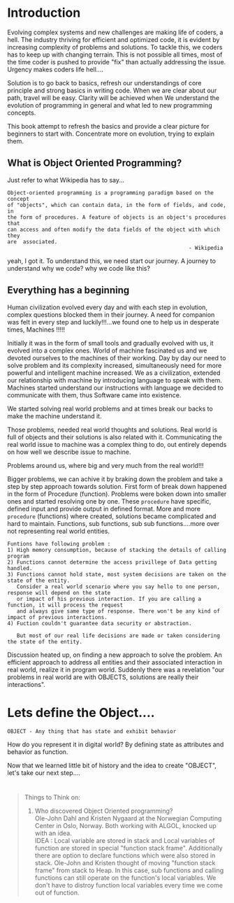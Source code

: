 # Introduction

Evolving complex systems and new challenges are making life of coders, a hell. The industry thriving for efficient and optimized code, it is evident by increasing complexity of problems and solutions. To tackle this, we coders has to keep up with changing terrain. This is not possible all times, most of the time coder is pushed to provide "fix" than actually addressing the issue. Urgency makes coders life hell....

Solution is to go back to basics, refresh our understandings of core principle and strong basics in writing code. When we are clear about our path, travel will be easy. Clarity will be achieved when We  understand the evolution of programming in general and what led to new programming concepts.

This book attempt to refresh the basics and provide a clear picture for beginners to start with. Concentrate more on evolution, trying to explain them.

## What is Object Oriented Programming?

Just refer to what Wikipedia has to say...

```
Object-oriented programming is a programming paradigm based on the concept
of "objects", which can contain data, in the form of fields, and code, in
the form of procedures. A feature of objects is an object's procedures that
can access and often modify the data fields of the object with which they
are  associated.                                                                             
                                                          - Wikipedia
```
yeah, I got it. To understand this, we need start our journey. 
A journey to understand why we code? why we code like this?

## Everything has a beginning

Human civilization evolved every day and with each step in evolution, complex questions blocked them in their journey. A need for companion was felt in every step and luckily!!!...we found one to help us in desperate times, Machines !!!!!

Initially it was in the form of small tools and gradually evolved with us, it evolved into a complex ones. World of machine fascinated us and we devoted ourselves to the machines of their working. Day by day our need to solve problem and its complexity increased, simultaneously need for more powerful and intelligent machine increased. We as a civilization, extended our relationship with machine by introducing language to speak with them. Machines started understand our instructions with language we decided to communicate with them, thus Software came into existence.

We started solving real world problems and at times break our backs to make the machine understand it.

Those problems, needed real world thoughts and solutions. Real world is full of objects and their solutions is also related with it. Communicating the real world issue to machine was a complex thing to do, out entirely depends on how well we describe issue to machine. 

Problems around us, where big and very much from the real world!!!

Bigger problems, we can achive it by braking down the problem and take a step by step approach towards solution. First form of break down happened in the form of Procedure (function). Problems were boken down into smaller ones and started resolving one by one. These `procedure` have specific, defined input and provide output in defined format. More and more `procedure` (functions) where created, solutions became complicated and hard to maintain. Functions, sub functions, sub sub functions....more over not representing real world entities.

```
Funtions have following problem : 
1) High memory consumption, because of stacking the details of calling program 
2) Functions cannot determine the access privillege of Data getting handled. 
3) Functions cannot hold state, most system decisions are taken on the state of the entity.
   Consider a real world scenario where you say hello to one person, response will depend on the state
   or impact of his previous interaction. If you are calling a function, it will process the request 
   and always give same type of response. There won't be any kind of impact of previous interactions.
4) Fuction couldn't guarantee data security or abstraction.

   But most of our real life decisions are made or taken considering the state of the entity.
```

Discussion heated up, on finding a new approach to solve the problem. An efficient approach to address all entities and their associated interaction in real world, realize it in program world. Suddenly there was a revelation "our problems in real world are with OBJECTS, solutions are really their interactions".

# Lets define the Object....
```
OBJECT - Any thing that has state and exhibit behavior
```

How do you represent it in digital world?
By defining state as attributes and behavior as function.

Now that we learned little bit of history and the idea to create "OBJECT", let's take our next step....

#

> Things to Think on:</br>
> 1. Who discovered Object Oriented programming? </br>
> Ole-John Dahl and Kristen Nygaard at the Norwegian Computing Center in Oslo, Norway. Both working with ALGOL, knocked up with an idea. </br>
> IDEA : Local variable are stored in stack and Local variables of function are stored in special "function stack frame". Additionally there are option to declare functions which were also stored in stack. Ole-John and Kristen thought of moving "function stack frame" from stack to Heap. In this case, sub functions and calling functions can still operate on the function's local variables. We don't have to distroy function local variables every time we come out of function.